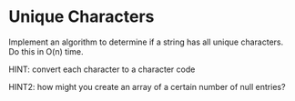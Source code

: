 # Unique Characters

Implement an algorithm to determine if a string has all unique characters. Do this in O(n) time.

HINT: convert each character to a character code

HINT2: how might you create an array of a certain number of null entries?
